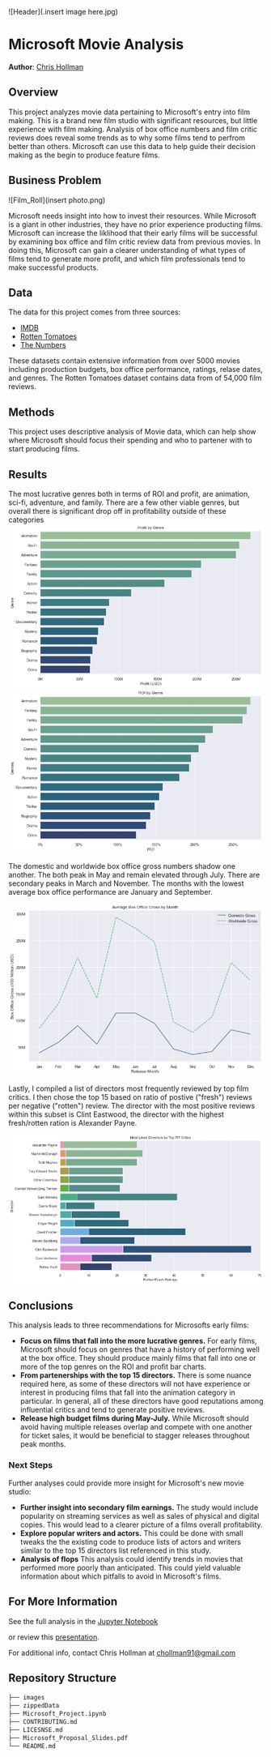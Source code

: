![Header](.insert image here.jpg)

# Microsoft Movie Analysis

**Author**: [Chris Hollman](mailto:chollman91@gmail.com)

## Overview

This project analyzes movie data pertaining to Microsoft's entry into film making. This is a brand new film studio with significant resources, but little experience with film making. Analysis of box office numbers and film critic reviews does reveal some trends as to why some films tend to perfrom better than others. Microsoft can use this data to help guide their decision making as the begin to produce feature films. 

## Business Problem

![Film_Roll](insert photo.png)

Microsoft needs insight into how to invest their resources. While Microsoft is a giant in other industries, they have no prior experience producting films. Microsoft can increase the liklihood that their early films will be successful by examining box office and film critic review data from previous movies. In doing this, Microsoft can gain a clearer understanding of what types of films tend to generate more profit, and which film professionals tend to make successful products. 

## Data

The data for this project comes from three sources:
* [IMDB](https://www.imdb.com/)
* [Rotten Tomatoes](https://www.rottentomatoes.com/)
* [The Numbers](https://www.the-numbers.com/)

These datasets contain extensive information from over 5000 movies including production budgets, box office performance, ratings, relase dates, and genres. The Rotten Tomatoes dataset contains data from of 54,000 film reviews.   

## Methods

This project uses descriptive analysis of Movie data, which can help show where Microsoft should focus their spending and who to partener with to start producing films.  

## Results

The most lucrative genres both in terms of ROI and profit, are animation, sci-fi, adventure, and family. There are a few other viable genres, but overall there is significant drop off in profitability outside of these categories
![profit_bar_plot](https://github.com/cmhollman/dsc-phase-1-project-v2-3/blob/master/Images/Profit%20Bar%20Plot.png)
![ROI_bar_plot](https://github.com/cmhollman/dsc-phase-1-project-v2-3/blob/master/Images/ROI%20Barplot.png)

The domestic and worldwide box office gross numbers shadow one another. The both peak in May and remain elevated through July. There are secondary peaks in March and November. The months with the lowest average box office performance are January and September.

![release_date_plot](https://github.com/cmhollman/dsc-phase-1-project-v2-3/blob/master/Images/Release%20Line%20Plot.png)

Lastly, I compiled a list of directors most frequently reviewed by top film critics. I then chose the top 15 based on ratio of postive ("fresh") reviews per negative ("rotten") review. The director with the most positive reviews within this subset is Clint Eastwood, the director with the highest fresh/rotten ration is Alexander Payne.

![director_review_plot](https://github.com/cmhollman/dsc-phase-1-project-v2-3/blob/master/Images/Director%20Review%20Plot.png)

## Conclusions

This analysis leads to three recommendations for Microsofts early films:

- **Focus on films that fall into the more lucrative genres.** For early films, Microsoft should focus on genres that have a history of performing well at the box office. They should produce mainly films that fall into one or more of the top genres on the ROI and profit bar charts.
- **From partenerships with the top 15 directors.** There is some nuance required here, as some of these directors will not have experience or interest in producing films that fall into the animation category in particular. In general, all of these directors have good reputations among influential critics and tend to generate positive reviews. 
- **Release high budget films during May-July.** While Microsoft should avoid having multiple releases overlap and compete with one another for ticket sales, it would be beneficial to stagger releases throughout peak months.

### Next Steps

Further analyses could provide more insight for Microsoft's new movie studio:

- **Further insight into secondary film earnings.** The study would include popularity on streaming services as well as sales of physical and digital copies. This would lead to a clearer picture of a films overall profitability.
- **Explore popular writers and actors.** This could be done with small tweaks the the existing code to produce lists of actors and writers similar to the top 15 directors list referenced in this study.
- **Analysis of flops** This analysis could identify trends in movies that performed more poorly than anticipated. This could yield valuable information about which pitfalls to avoid in Microsoft's films. 

## For More Information

See the full analysis in the [Jupyter Notebook](https://github.com/cmhollman/dsc-phase-1-project-v2-3/blob/master/Microsoft_Project.ipynb) 

or review this [presentation](https://github.com/cmhollman/dsc-phase-1-project-v2-3/blob/master/Microsoft_Proposal_Slides.pdf).

For additional info, contact Chris Hollman at [chollman91@gmail.com](mailto:chollman91@gmail.com)


## Repository Structure

```
├── images
├── zippedData
├── Microsoft_Project.ipynb
├── CONTRIBUTING.md
├── LICESNSE.md
├── Microsoft_Proposal_Slides.pdf
└── README.md
```
